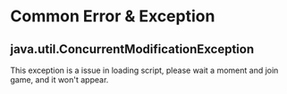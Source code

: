 Common Error & Exception
===

## java.util.ConcurrentModificationException

This exception is a issue in loading script, please wait a moment and join game, and it won't appear.